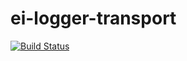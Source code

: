 # ei-logger-transport

[![Build Status](https://travis-ci.org/jinzhubaofu/ei-logger-transport.svg?branch=master)](https://travis-ci.org/jinzhubaofu/ei-logger-transport)
